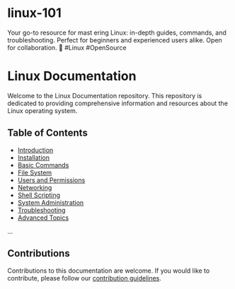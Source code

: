 # linux-101
Your go-to resource for mast
ering Linux: in-depth guides, commands, and troubleshooting. Perfect for beginners and experienced users alike. Open for collaboration. 🐧 #Linux #OpenSource

# Linux Documentation

Welcome to the Linux Documentation repository. This repository is dedicated to providing comprehensive information and resources about the Linux operating system.

## Table of Contents

- [Introduction](Introduction/Introduction.md)
- [Installation](Installation/Installation.md)
- [Basic Commands](Basic-Commands/Basic-Commands.md)
- [File System](File_System/File_System.md)
- [Users and Permissions](Users_and_Permissions/Users_and_Permissions.md)
- [Networking](Networking/Networking.md)
- [Shell Scripting](Shell_Scripting/Shell_Scripting.md)
- [System Administration](System_Administration/System_Administration.md)
- [Troubleshooting](Troubleshooting/Troubleshooting.md)
- [Advanced Topics](Advanced_Topics/Advanced_Topics)

...

## Contributions

Contributions to this documentation are welcome. If you would like to contribute, please follow our [contribution guidelines](CONTRIBUTING.md).
